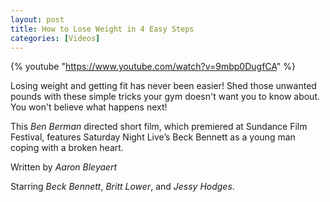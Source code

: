 ```yaml
---
layout: post
title: How to Lose Weight in 4 Easy Steps
categories: [Videos]
---
```

{% youtube "https://www.youtube.com/watch?v=9mbp0DugfCA" %}

Losing weight and getting fit has never been easier! Shed those unwanted pounds with these simple tricks your gym doesn't want you to know about. You won't believe what happens next!

This _Ben Berman_ directed short film, which premiered at Sundance Film Festival, features Saturday Night Live’s Beck Bennett as a young man coping with a broken heart.

Written by _Aaron Bleyaert_

Starring _Beck Bennett_, _Britt Lower_, and _Jessy Hodges_.
